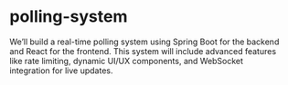 # polling-system
We’ll build a real-time polling system using Spring Boot for the backend and React for the frontend. This system will include advanced features like rate limiting, dynamic UI/UX components, and WebSocket integration for live updates. 
